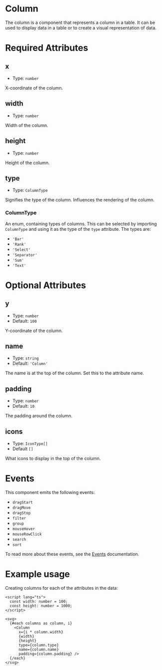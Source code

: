 # Column

The column is a component that represents a column in a table. It can be used to display data in a table or to create a visual representation of data.

# Required Attributes

## x

- Type: `number`

X-coordinate of the column.

## width

- Type: `number`

Width of the column.

## height

- Type: `number`

Height of the column.

## type

- Type: `ColumnType`

Signifies the type of the column. Influences the rendering of the column.

### ColumnType

An enum, containing types of columns. This can be selected by importing `ColumnType` and using it as the type of the `type` attribute. The types are:

- `'Bar'`
- `'Rank'`
- `'Select'`
- `'Separator'`
- `'Sum'`
- `'Text'`

# Optional Attributes

## y

- Type: `number`
- Default: `100`

Y-coordinate of the column.

## name

- Type: `string`
- Default: `'Column'`

The name is at the top of the column. Set this to the attribute name.

## padding

- Type: `number`
- Default: `10`

The padding around the column.

## icons

- Type: `IconType[]`
- Default `[]`

What icons to display in the top of the column.

# Events

This component emits the following events:

- `dragStart`
- `dragMove`
- `dragStop`
- `filter`
- `group`
- `mouseHover`
- `mouseRowClick`
- `search`
- `sort`

To read more about these events, see the [Events](../utils/events.md) documentation.

# Example usage

Creating columns for each of the attributes in the data:

```svelte
<script lang="ts">
  const width: number = 100;
  const height: number = 1000;
</script>

<svg>
  {#each columns as column, i}
    <Column
      x={i * column.width}
      {width}
      {height}
      type={column.type}
      name={column.name}
      padding={column.padding} />
  {/each}
</svg>
```
